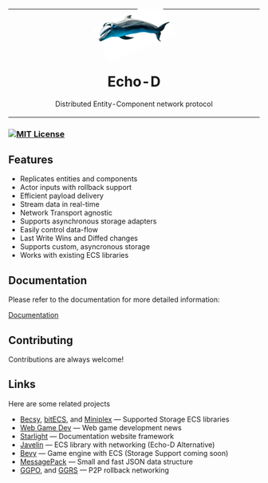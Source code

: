 <table align="center" border="0"><tr><td align="center" width="9999">
<img alt="Dolphin" src="https://github.com/rolandpoulter/echo-d/blob/main/docs/public/dolphin/echo-d-dolphin.png?raw=true" width="30%" style="transform: scaleX(-1) scaleY(0.9) rotate(25deg);" />

# Echo-D

Distributed Entity-Component network protocol
</td></tr></table>

### [![MIT License](https://img.shields.io/badge/License-MIT-green.svg)](https://choosealicense.com/licenses/mit/)

## Features

- Replicates entities and components
- Actor inputs with rollback support
- Efficient payload delivery
- Stream data in real-time
- Network Transport agnostic
- Supports asynchronous storage adapters
- Easily control data-flow
- Last Write Wins and Diffed changes
- Supports custom, asyncronous storage
- Works with existing ECS libraries

## Documentation

Please refer to the documentation for more detailed information:

[Documentation](https://echo-d.net/)

## Contributing

Contributions are always welcome!

## Links

Here are some related projects

* [Becsy](https://github.com/LastOliveGames/becsy),
[bitECS](https://github.com/NateTheGreatt/bitECS),
and [Miniplex](https://github.com/hmans/miniplex) — Supported Storage ECS libraries
* [Web Game Dev](https://www.webgamedev.com/) — Web game development news
* [Starlight](https://starlight.astro.build/) — Documentation website framework
* [Javelin](https://github.com/3mcd/javelin) — ECS library with networking (Echo-D Alternative)
* [Bevy](https://bevyengine.org/) — Game engine with ECS (Storage Support coming soon)
* [MessagePack](https://msgpack.org/) — Small and fast JSON data structure
* [GGPO](https://www.ggpo.net/),
and [GGRS](https://github.com/gschup/ggrs) — P2P rollback networking
